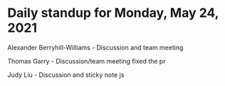# Daily standup for Monday, May 24, 2021

Alexander Berryhill-Williams - Discussion and team meeting

Thomas Garry - Discussion/team meeting fixed the pr

Judy Liu - Discussion and sticky note js
